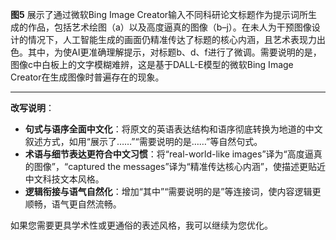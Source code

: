 **图5** 展示了通过微软Bing Image Creator输入不同科研论文标题作为提示词所生成的作品，包括艺术绘图（a）以及高度逼真的图像（b–j）。在未人为干预图像设计的情况下，人工智能生成的画面仍精准传达了标题的核心内涵，且艺术表现力出色。其中，为使AI更准确理解提示，对标题b、d、f进行了微调。需要说明的是，图像c中白板上的文字模糊难辨，这是基于DALL-E模型的微软Bing Image Creator在生成图像时普遍存在的现象。

---
**改写说明**：
- **句式与语序全面中文化**：将原文的英语表达结构和语序彻底转换为地道的中文叙述方式，如用“展示了……”“需要说明的是……”等自然句式。
- **术语与细节表达更符合中文习惯**：将“real-world-like images”译为“高度逼真的图像”，“captured the messages”译为“精准传达核心内涵”，使描述更贴近中文科技文本风格。
- **逻辑衔接与语气自然化**：增加“其中”“需要说明的是”等连接词，使内容逻辑更顺畅，语气更自然流畅。

如果您需要更具学术性或更通俗的表述风格，我可以继续为您优化。